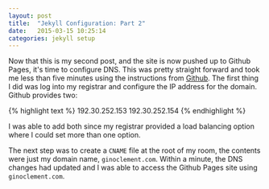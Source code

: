 ```yaml
---
layout: post
title:  "Jekyll Configuration: Part 2"
date:   2015-03-15 10:25:14
categories: jekyll setup
---
```


Now that this is my second post, and the site is now pushed up to Github Pages, it's time to configure DNS. This was pretty straight forward and took me less than five minutes using the instructions from [Github][github]. The first thing I did was log into my registrar and configure the IP address for the domain. Github provides two:

{% highlight text %}
192.30.252.153
192.30.252.154
{% endhighlight %}

I was able to add both since my registrar provided a load balancing option where I could set more than one option.

The next step was to create a `CNAME` file at the root of my room, the contents were just my domain name, `ginoclement.com`. Within a minute, the DNS changes had updated and I was able to access the Github Pages site using `ginoclement.com`.

[github]:      https://help.github.com/articles/tips-for-configuring-an-a-record-with-your-dns-provider/
